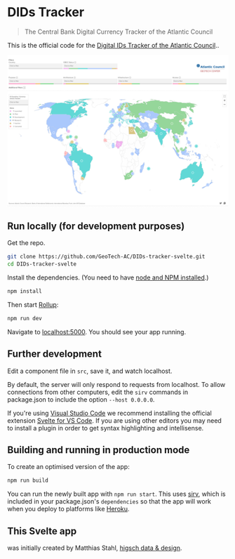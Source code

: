 # DIDs Tracker

> The Central Bank Digital Currency Tracker of the Atlantic Council

This is the official code for the [Digital IDs Tracker of the Atlantic Council](https://www.atlanticcouncil.org/blogs/econographics/the-rise-of-central-bank-digital-currencies/)..

![Screenshot of the CBDC Tracker](./public/img/screenshot.png)


## Run locally (for development purposes)

Get the repo.

```bash
git clone https://github.com/GeoTech-AC/DIDs-tracker-svelte.git
cd DIDs-tracker-svelte
```

Install the dependencies. (You need to have [node and NPM installed](https://nodejs.org/en/).)

```bash
npm install
```

Then start [Rollup](https://rollupjs.org):

```bash
npm run dev
```

Navigate to [localhost:5000](http://localhost:5000). You should see your app running.


## Further development

Edit a component file in `src`, save it, and watch localhost.

By default, the server will only respond to requests from localhost. To allow connections from other computers, edit the `sirv` commands in package.json to include the option `--host 0.0.0.0`.

If you're using [Visual Studio Code](https://code.visualstudio.com/) we recommend installing the official extension [Svelte for VS Code](https://marketplace.visualstudio.com/items?itemName=svelte.svelte-vscode). If you are using other editors you may need to install a plugin in order to get syntax highlighting and intellisense.


## Building and running in production mode

To create an optimised version of the app:

```bash
npm run build
```

You can run the newly built app with `npm run start`. This uses [sirv](https://github.com/lukeed/sirv), which is included in your package.json's `dependencies` so that the app will work when you deploy to platforms like [Heroku](https://heroku.com).


## This Svelte app

was initially created by Matthias Stahl, [higsch data & design](https://higsch.com).

